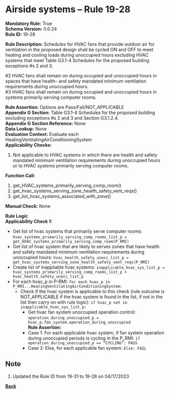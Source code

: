 # Airside systems – Rule 19-28 
**Mandatory Rule:** True  
**Schema Version:** 0.0.24   
**Rule ID:** 19-28    
 
**Rule Description:** Schedules for HVAC fans that provide outdoor air for ventilation in the proposed design shall be cycled ON and OFF to meet heating and cooling loads during unoccupied hours excluding HVAC systems that meet Table G3.1-4 Schedules for the proposed building exceptions #s 2 and 3.  

#2 HVAC fans shall remain on during occupied and unoccupied hours in spaces that have health- and safety mandated minimum ventilation requirements during unoccupied hours.  
#3 HVAC fans shall remain on during occupied and unoccupied hours in systems primarily serving computer rooms.  

**Rule Assertion:** Options are Pass/Fail/NOT_APPLICABLE                                             
**Appendix G Section:** Table G3.1-4 Schedules for the proposed building excluding exceptions #s 2 and 3 and Section G3.1.2.4.  
**Appendix G Section Reference:** None  
**Data Lookup:** None  
**Evaluation Context:** Evaluate each HeatingVentilatingAirConditioningSystem  
**Applicability Checks:**  

1. Not applicable to HVAC systems in which there are health and safety mandated minimum ventilation requirements during unoccupied hours or to HVAC systems primarily serving computer rooms.
 
**Function Call:** 

1. get_HVAC_systems_primarily_serving_comp_room()
2. get_hvac_systems_serving_zone_health_safety_vent_reqs()
3. get_list_hvac_systems_associated_with_zone()  

**Manual Check:** None 

**Rule Logic**  
**Applicability Check 1:** 
- Get list of hvac systems that primarily serve computer rooms: `hvac_systems_primarily_serving_comp_rooms_list_p = get_HVAC_systems_primarily_serving_comp_room(P_RMI)`
- Get list of hvac system that are likely to serves zones that have health and safety mandated minimum ventilation requirements during unoccupied hours: `hvac_health_safety_unocc_list_p = get_hvac_systems_serving_zone_health_safety_vent_reqs(P_RMI)`
- Create list of inappliable hvac systems: `inapplicable_hvac_sys_list_p = hvac_systems_primarily_serving_comp_rooms_list_p + hvac_health_safety_unocc_list_p`           
- For each hvac_p in P-RMI: `for each hvac_p in P_RMI...HeatingVentilatingAirConditioningSystem:`                         
    - Check if the hvac system is applicable to this check (rule outcome is NOT_APPLICABLE if the hvac system is found in the list, if not in the list then carry on with rule logic): `if hvac_p not in inapplicable_hvac_sys_list_p:`
        - Get hvac fan system unoccupied operation control: `operation_during_unoccupied_p = hvac_p.fan_system.operation_during_unoccupied`  
        **Rule Assertion:**
        - Case 1: For each applicable hvac system, if fan system operation during unoccupied periods is cycling in the P_RMI: `if operation_during_unoccupied_p == “CYCLING”: PASS`
        - Case 2: Else, for each applicable fan system: `Else: FAIL`  

## Note
1. Updated the Rule ID from 19-31 to 19-28 on 04/17/2023

**[Back](../_toc.md)**

